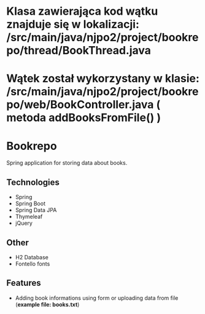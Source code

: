 # Klasa zawierająca kod wątku znajduje się w lokalizacji: /src/main/java/njpo2/project/bookrepo/thread/BookThread.java
# Wątek został wykorzystany w klasie: /src/main/java/njpo2/project/bookrepo/web/BookController.java ( metoda addBooksFromFile() )

# Bookrepo

Spring application for storing data about books.

## Technologies

* Spring
* Spring Boot
* Spring Data JPA
* Thymeleaf
* jQuery

## Other

* H2 Database
* Fontello fonts

## Features

* Adding book informations using form or uploading data from file (**example file: books.txt**)
